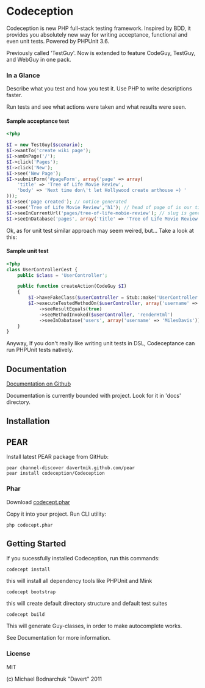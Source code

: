 # Codeception

Codeception is new PHP full-stack testing framework.
Inspired by BDD, it provides you absolutely new way for writing acceptance, functional and even unit tests.
Powered by PHPUnit 3.6.

Previously called 'TestGuy'. Now is extended to feature CodeGuy, TestGuy, and WebGuy in one pack.

### In a Glance

Describe what you test and how you test it. Use PHP to write descriptions faster.

Run tests and see what actions were taken and what results were seen.

#### Sample acceptance test

``` php
<?php

$I = new TestGuy($scenario);
$I->wantTo('create wiki page');
$I->amOnPage('/');
$I->click('Pages');
$I->click('New');
$I->see('New Page');
$I->submitForm('#pageForm', array('page' => array(
    'title' => 'Tree of Life Movie Review',
    'body' => 'Next time don\'t let Hollywood create arthouse =) '
)));
$I->see('page created'); // notice generated
$I->see('Tree of Life Movie Review','h1'); // head of page of is our title
$I->seeInCurrentUrl('pages/tree-of-life-mobie-review'); // slug is generated
$I->seeInDatabase('pages', array('title' => 'Tree of Life Movie Review')); // data is stored in database

```
Ok, as for unit test similar approach may seem weired, but...
Take a look at this:

#### Sample unit test

``` php
<?php
class UserControllerCest {
    public $class = 'UserController';

    public function createAction(CodeGuy $I)
    {
        $I->haveFakeClass($userController = Stub::make('UserController'));
        $I->executeTestedMethodOn($userController, array('username' => 'MilesDavis', 'email' => 'miles@davis.com'))
            ->seeResultEquals(true)
            ->seeMethodInvoked($userController, 'renderHtml')
            ->seeInDabatase('users', array('username' => 'MilesDavis'));
    }
}

```

Anyway, If you don't really like writing unit tests in DSL, Codeceptance can run PHPUnit tests natively.

## Documentation

[Documentation on Github](https://github.com/DavertMik/Codeception/tree/master/docs)

Documentation is currently bounded with project. Look for it in 'docs' directory.

## Installation

## PEAR
Install latest PEAR package from GitHub:

```
pear channel-discover davertmik.github.com/pear
pear install codeception/Codeception
```

### Phar

Download [codecept.phar](https://github.com/DavertMik/Codeception/raw/master/package/codecept.phar)

Copy it into your project.
Run CLI utility:

```
php codecept.phar
```

## Getting Started

If you sucessfully installed Codeception, run this commands:

```
codecept install
```

this will install all dependency tools like PHPUnit and Mink

```
codecept bootstrap
```

this will create default directory structure and default test suites

```
codecept build
```

This will generate Guy-classes, in order to make autocomplete works.

See Documentation for more information.

### License
MIT

(c) Michael Bodnarchuk "Davert"
2011